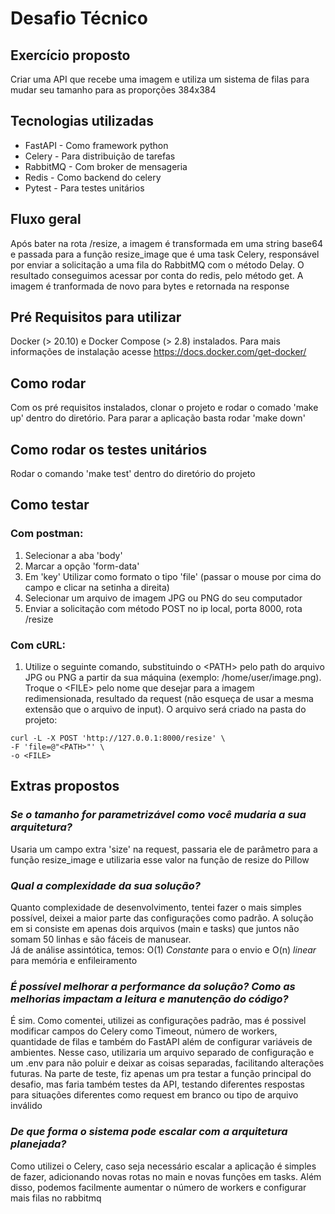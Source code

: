 # Desafio Técnico

## Exercício proposto
Criar uma API que recebe uma imagem e utiliza um sistema de filas para mudar seu tamanho para as proporções 384x384

## Tecnologias utilizadas
- FastAPI - Como framework python
- Celery - Para distribuição de tarefas
- RabbitMQ - Com broker de mensageria
- Redis - Como backend do celery
- Pytest - Para testes unitários

## Fluxo geral
Após bater na rota /resize, a imagem é transformada em uma string base64 e passada para a função resize_image que é uma task Celery, responsável por enviar a solicitação a uma fila do RabbitMQ com o método Delay. O resultado conseguimos acessar por conta do redis, pelo método get. A imagem é tranformada de novo para bytes e retornada na response

## Pré Requisitos para utilizar
Docker (> 20.10) e Docker Compose (> 2.8) instalados. 
Para mais informações de instalação acesse https://docs.docker.com/get-docker/

## Como rodar
Com os pré requisitos instalados, clonar o projeto e rodar o comado 'make up' dentro do diretório. Para parar a aplicação basta rodar 'make down'

## Como rodar os testes unitários
Rodar o comando 'make test' dentro do diretório do projeto

## Como testar
### Com postman:
1. Selecionar a aba 'body'
2. Marcar a opção 'form-data'
3. Em 'key' Utilizar como formato o tipo 'file' (passar o mouse por cima do campo e clicar na setinha a direita)
4. Selecionar um arquivo de imagem JPG ou PNG do seu computador
5. Enviar a solicitação com método POST no ip local, porta 8000, rota /resize

### Com cURL:
1. Utilize o seguinte comando, substituindo o \<PATH\> pelo path do arquivo JPG ou PNG a partir da sua máquina (exemplo: /home/user/image.png). Troque o \<FILE\> pelo nome que desejar para a imagem redimensionada, resultado da request (não esqueça de usar a mesma extensão que o arquivo de input). O arquivo será criado na pasta do projeto:
``` 
curl -L -X POST 'http://127.0.0.1:8000/resize' \
-F 'file=@"<PATH>"' \
-o <FILE>
```

## Extras propostos
### *Se o tamanho for parametrizável como você mudaria a sua arquitetura?*
Usaria um campo extra 'size' na request, passaria ele de parâmetro para a função resize_image e utilizaria esse valor na função de resize do Pillow
### *Qual a complexidade da sua solução?*
Quanto complexidade de desenvolvimento, tentei fazer o mais simples possível, deixei a maior parte das configurações como padrão. A solução em si consiste em apenas dois arquivos (main e tasks) que juntos não somam 50 linhas e são fáceis de manusear.   
Já de análise assintótica, temos: O(1) *Constante* para o envio e O(n) *linear* para memória e enfileiramento
### *É possível melhorar a performance da solução? Como as melhorias impactam a leitura e manutenção do código?*
É sim. Como comentei, utilizei as configurações padrão, mas é possivel modificar campos do Celery como Timeout, número de workers, quantidade de filas e também do FastAPI além de configurar variáveis de ambientes. Nesse caso, utilizaria um arquivo separado de configuração e um .env para não poluir e deixar as coisas separadas, facilitando alterações futuras. Na parte de teste, fiz apenas um pra testar a função principal do desafio, mas faria também testes da API, testando diferentes respostas para situações diferentes como request em branco ou tipo de arquivo inválido
### *De que forma o sistema pode escalar com a arquitetura planejada?*
Como utilizei o Celery, caso seja necessário escalar a aplicação é simples de fazer, adicionando novas rotas no main e novas funções em tasks. Além disso, podemos facilmente aumentar o número de workers e configurar mais filas no rabbitmq
